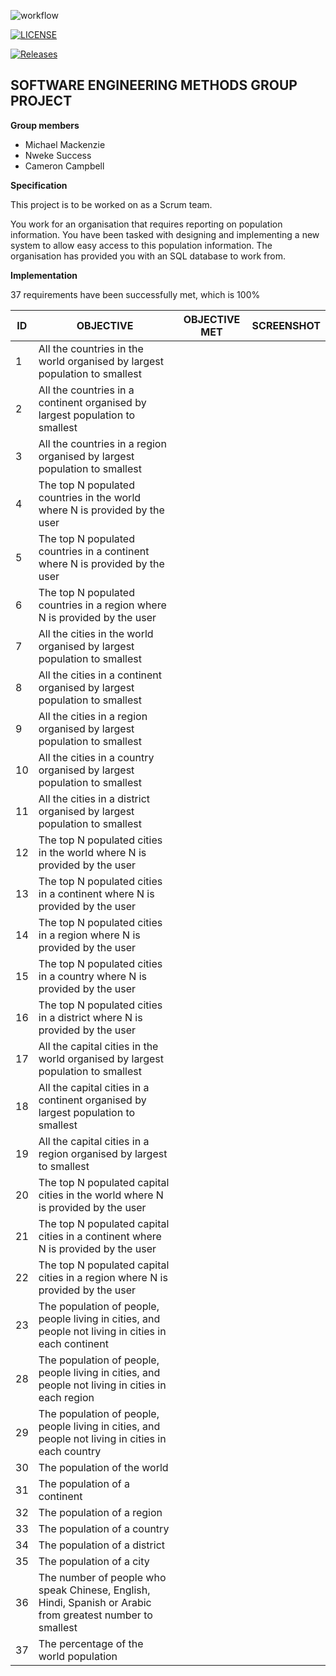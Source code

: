 ![workflow](https://github.com/moi-kei/set08103_Group-11/actions/workflows/main.yml/badge.svg)

[![LICENSE](https://img.shields.io/github/license/moi-kei/set08103_Group-11.svg?style=flat-square)](https://github.com/moi-kei/set08103_Group-11/blob/master/LICENSE)

[![Releases](https://img.shields.io/github/release/moi-kei/set08103_Group-11/all.svg?style=flat-square)](https://github.com/moi-kei/set08103_Group-11/releases)

**SOFTWARE ENGINEERING METHODS GROUP PROJECT**
------------------------------------------------------------------------------------------------

**Group members**
- Michael Mackenzie
- Nweke Success
- Cameron Campbell

**Specification**

This project is to be worked on as a Scrum team.

You work for an organisation that requires reporting on population information. You have been tasked with designing and implementing a new system to allow easy access to this population information. The organisation has provided you with an SQL database to work from.

**Implementation**

37 requirements have been successfully met, which is 100%

| ID | OBJECTIVE | OBJECTIVE MET | SCREENSHOT |
| -- | --------- | ------------- | ---------- |
| 1 | All the countries in the world organised by largest population to smallest |  |  |
| 2 | All the countries in a continent organised by largest population to smallest |  |  |
| 3 | All the countries in a region organised by largest population to smallest |  |  |
| 4 | The top N populated countries in the world where N is provided by the user |  |  | 
| 5 | The top N populated countries in a continent where N is provided by the user |  |  |
| 6 | The top N populated countries in a region where N is provided by the user |  |  |
| 7 | All the cities in the world organised by largest population to smallest |  |  |
| 8 | All the cities in a continent organised by largest population to smallest |  |  |
| 9 | All the cities in a region organised by largest population to smallest |  |  |
| 10 | All the cities in a country organised by largest population to smallest |  |  |
| 11 | All the cities in a district organised by largest population to smallest |  |  |
| 12 | The top N populated cities in the world where N is provided by the user |  |  |
| 13 | The top N populated cities in a continent where N is provided by the user |  |  |
| 14 | The top N populated cities in a region where N is provided by the user |  |  |
| 15 | The top N populated cities in a country where N is provided by the user |  |  |
| 16 | The top N populated cities in a district where N is provided by the user |  |  |
| 17 | All the capital cities in the world organised by largest population to smallest |  |  |
| 18 | All the capital cities in a continent organised by largest population to smallest |  |  |
| 19 | All the capital cities in a region organised by largest to smallest |  |  |
| 20 | The top N populated capital cities in the world where N is provided by the user |  |  |
| 21 | The top N populated capital cities in a continent where N is provided by the user |  |  |
| 22 | The top N populated capital cities in a region where N is provided by the user |  |  |
| 23 | The population of people, people living in cities, and people not living in cities in each continent |  |  |
| 28 | The population of people, people living in cities, and people not living in cities in each region |  |  |
| 29 | The population of people, people living in cities, and people not living in cities in each country |  |  |
| 30 | The population of the world |  |  |
| 31 | The population of a continent |  |  |
| 32 | The population of a region |  |  |
| 33 | The population of a country |  |  |
| 34 | The population of a district |  |  |
| 35 | The population of a city |  |  |
| 36 | The number of people who speak Chinese, English, Hindi, Spanish or Arabic from greatest number to smallest |  |  |
| 37 | The percentage of the world population |  |  |
